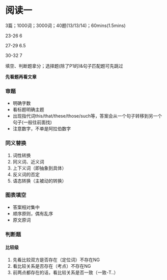 # 阅读一

3篇；1000词；3000词；40题(13/13/14)；60mins(1.5mins)

23-26 6

27-29 6.5

30-32 7

填空、判断题拿分；选择题(除了P1的)&句子匹配题可先跳过

 **先看题再看文章**

### 审题

- 明确字数
- 看标题明确主题
- 出现指代词this/that/these/those/such等，答案会从一个句子转移到另一个句子(一般往前面找)
- 注意数字，不单是阿拉伯数字



### 同义替换

1. 词性转换
2. 同义词、近义词
3. 上下义词（即抽象到具体）
4. 反义词的否定
5. 语态转换（主被动的转换）



### 图表填空

- 答案相对集中
- 顺序原则，偶有乱序
- 原文原词



### 判断题

#### 比较级

1. 先看比较双方是否存在（定位词）不存在NG
2. 看比较关系是否存在（考点）不存在NG
3. 前两点都存在的话，看比较关系是否一致（一致-T..）

